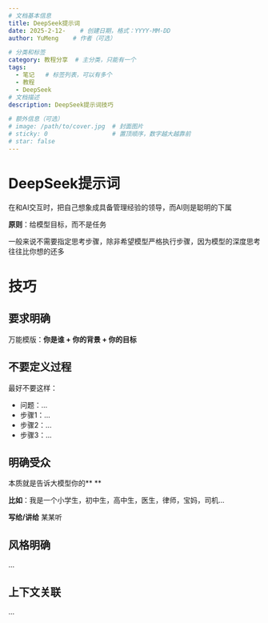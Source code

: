 ```yaml
---
# 文档基本信息
title: DeepSeek提示词
date: 2025-2-12-    # 创建日期，格式：YYYY-MM-DD
author: YuMeng    # 作者（可选）

# 分类和标签
category: 教程分享  # 主分类，只能有一个
tags: 
  - 笔记   # 标签列表，可以有多个
  - 教程   
  - DeepSeek
# 文档描述
description: DeepSeek提示词技巧

# 额外信息（可选）
# image: /path/to/cover.jpg  # 封面图片
# sticky: 0                  # 置顶顺序，数字越大越靠前
# star: false  
---
```

# DeepSeek提示词

在和AI交互时，把自己想象成具备管理经验的领导，而AI则是聪明的下属

**原则**：给模型目标，而不是任务

一般来说不需要指定思考步骤，除非希望模型严格执行步骤，因为模型的深度思考往往比你想的还多

# 技巧

## 要求明确

万能模版：**你是谁 + 你的背景 + 你的目标**

## 不要定义过程

最好不要这样：

- 问题：...
- 步骤1：...
- 步骤2：...
- 步骤3：...

## 明确受众

本质就是告诉大模型你的** **

**比如**：我是一个小学生，初中生，高中生，医生，律师，宝妈，司机...

**写给/讲给** 某某听

## 风格明确

...

## 上下文关联

...

